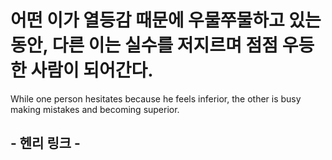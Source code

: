 # 어떤 이가 열등감 때문에 우물쭈물하고 있는 동안, 다른 이는 실수를 저지르며 점점 우등한 사람이 되어간다.

While one person hesitates because he feels inferior, the other is busy making mistakes and becoming superior.

## - 헨리 링크 -
